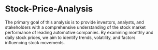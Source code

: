 # Stock-Price-Analysis
The primary goal of this analysis is to provide investors, analysts, and stakeholders with a comprehensive understanding of the stock market performance of leading automotive companies. By examining monthly and daily stock prices, we aim to identify trends, volatility, and factors influencing stock movements.

